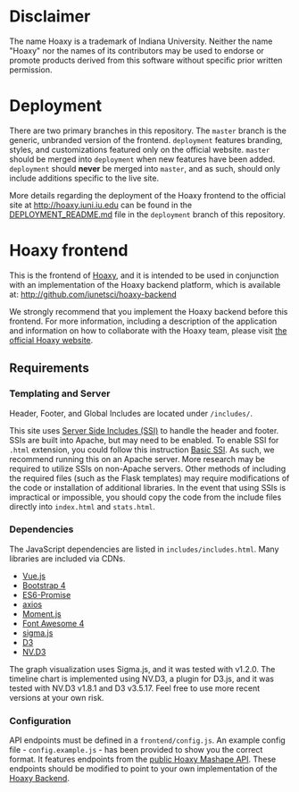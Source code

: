 # Disclaimer

The name Hoaxy is a trademark of Indiana University. Neither the name "Hoaxy" nor the names of its contributors may be used to endorse or promote products derived from this software without specific prior written permission.

# Deployment

There are two primary branches in this repository.  The `master` branch is the generic, unbranded version of the frontend.  `deployment` features branding, styles, and customizations featured only on the official website.  `master` should be merged into `deployment` when new features have been added.  `deployment` should **never** be merged into `master`, and as such, should only include additions specific to the live site.

More details regarding the deployment of the Hoaxy frontend to the official site at http://hoaxy.iuni.iu.edu can be found in the [DEPLOYMENT_README.md](https://github.com/IUNetSci/hoaxy-frontend/blob/deployment/DEPLOYMENT_README.md) file in the `deployment` branch of this repository.

# Hoaxy frontend

This is the frontend of [Hoaxy](http://hoaxy.iuni.iu.edu), and it is intended to be used in conjunction with an implementation of the Hoaxy backend platform, which is available at: http://github.com/iunetsci/hoaxy-backend

We strongly recommend that you implement the Hoaxy backend before this frontend. For more information, including a description of the application and information on how to collaborate with the Hoaxy team, please visit [the official Hoaxy website](http://hoaxy.iuni.iu.edu).

## Requirements

### Templating and Server

Header, Footer, and Global Includes are located under `/includes/`.

This site uses [Server Side Includes (SSI)](http://httpd.apache.org/docs/current/howto/ssi.html) to handle the header and footer. SSIs are built into Apache, but may need to be enabled. To enable SSI for `.html` extension, you could follow this instruction [Basic SSI](https://stackoverflow.com/questions/12806314/basic-ssi-not-working). As such, we recommend running this on an Apache server. More research may be required to utilize SSIs on non-Apache servers. Other methods of including the required files (such as the Flask templates) may require modifications of the code or installation of additional libraries. In the event that using SSIs is impractical or impossible, you should copy the code from the include files directly into `index.html` and `stats.html`.

### Dependencies

The JavaScript dependencies are listed in `includes/includes.html`.  Many  libraries are included via CDNs.


* [Vue.js](https://vuejs.org/)
* [Bootstrap 4](https://getbootstrap.com/docs/4.0/getting-started/introduction/)
* [ES6-Promise](https://github.com/stefanpenner/es6-promise)
* [axios](https://github.com/mzabriskie/axios)
* [Moment.js](http://momentjs.com/)
* [Font Awesome 4](https://fontawesome.com/v4.7.0/)
* [sigma.js](http://sigmajs.org/)
* [D3](https://d3js.org/)
* [NV.D3](http://nvd3.org/)

The graph visualization uses Sigma.js, and it was tested with v1.2.0. The timeline chart is implemented using NV.D3, a plugin for D3.js, and it was tested with NV.D3 v1.8.1 and D3 v3.5.17. Feel free to use more recent versions at your own risk.

### Configuration

API endpoints must be defined in a `frontend/config.js`.  An example config file - `config.example.js` - has been provided to show you the correct format.  It features endpoints from the [public Hoaxy Mashape API](https://market.mashape.com/truthy/hoaxy).  These endpoints should be modified to point to your own implementation of the [Hoaxy Backend](https://github.com/IUNetSci/hoaxy-backend).
